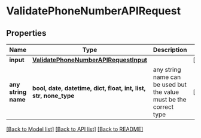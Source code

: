 # ValidatePhoneNumberAPIRequest


## Properties
Name | Type | Description | Notes
------------ | ------------- | ------------- | -------------
**input** | [**ValidatePhoneNumberAPIRequestInput**](ValidatePhoneNumberAPIRequestInput.md) |  | [optional] 
**any string name** | **bool, date, datetime, dict, float, int, list, str, none_type** | any string name can be used but the value must be the correct type | [optional]

[[Back to Model list]](../README.md#documentation-for-models) [[Back to API list]](../README.md#documentation-for-api-endpoints) [[Back to README]](../README.md)


